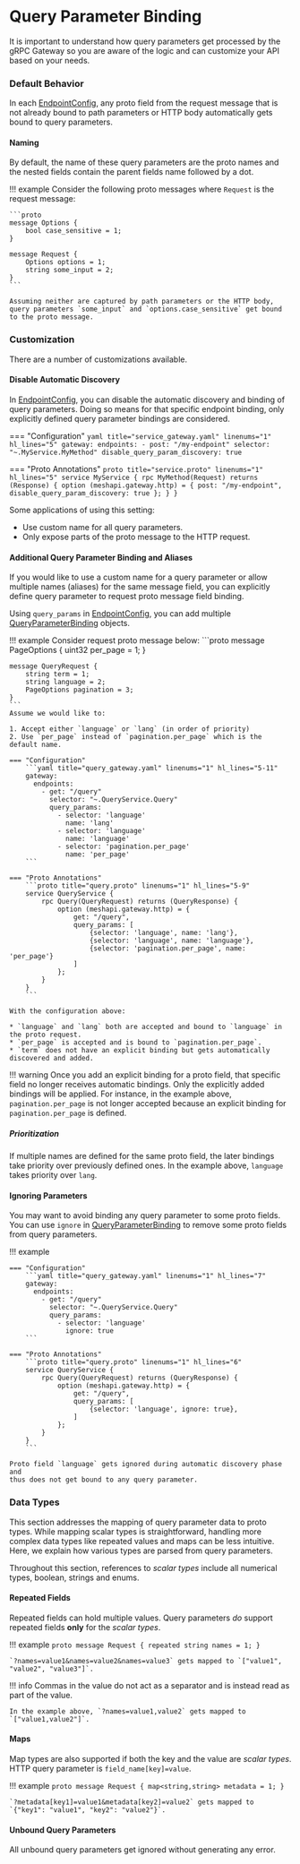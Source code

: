 # Query Parameter Binding

It is important to understand how query parameters get processed by the gRPC Gateway
so you are aware of the logic and can customize your API based on your needs.

### Default Behavior

In each [EndpointConfig](/grpc-api-gateway/reference/grpc/config),
any proto field from the request message that is not already bound to path parameters or HTTP body
automatically gets bound to query parameters.


#### Naming

By default, the name of these query parameters are the proto names
and the nested fields contain the parent fields name followed by a dot.

!!! example
    Consider the following proto messages where `Request` is the request message:

    ```proto
    message Options {
        bool case_sensitive = 1;
    }

    message Request {
        Options options = 1;
        string some_input = 2;
    }
    ```

    Assuming neither are captured by path parameters or the HTTP body,
    query parameters `some_input` and `options.case_sensitive` get bound to the proto message.


### Customization

There are a number of customizations available.

#### Disable Automatic Discovery

In [EndpointConfig](/grpc-api-gateway/reference/grpc/config),
you can disable the automatic discovery and binding of query parameters.
Doing so means for that specific endpoint binding, only explicitly defined query parameter bindings are considered.


=== "Configuration"
    ```yaml title="service_gateway.yaml" linenums="1" hl_lines="5"
    gateway:
      endpoints:
        - post: "/my-endpoint"
          selector: "~.MyService.MyMethod"
          disable_query_param_discovery: true
    ```

=== "Proto Annotations"
    ```proto title="service.proto" linenums="1" hl_lines="5"
    service MyService {
        rpc MyMethod(Request) returns (Response) {
            option (meshapi.gateway.http) = {
                post: "/my-endpoint",
                disable_query_param_discovery: true
            };
        }
    }
    ```

Some applications of using this setting:

* Use custom name for all query parameters.
* Only expose parts of the proto message to the HTTP request.


#### Additional Query Parameter Binding and Aliases

If you would like to use a custom name for a query parameter or allow multiple names (aliases) for the same message field, you can explicitly define query parameter to request proto message field binding.

Using `query_params` in [EndpointConfig](/grpc-api-gateway/reference/grpc/config), you can add multiple [QueryParameterBinding](/grpc-api-gateway/reference/grpc/config/#queryparameterbinding) objects.

!!! example
    Consider request proto message below:
    ```proto
    message PageOptions {
        uint32 per_page = 1;
    }

    message QueryRequest {
        string term = 1;
        string language = 2;
        PageOptions pagination = 3;
    }
    ```
    Assume we would like to:

    1. Accept either `language` or `lang` (in order of priority)
    2. Use `per_page` instead of `pagination.per_page` which is the default name.

    === "Configuration"
        ```yaml title="query_gateway.yaml" linenums="1" hl_lines="5-11"
        gateway:
          endpoints:
            - get: "/query"
              selector: "~.QueryService.Query"
              query_params:
                - selector: 'language'
                  name: 'lang'
                - selector: 'language'
                  name: 'language'
                - selector: 'pagination.per_page'
                  name: 'per_page'
        ```

    === "Proto Annotations"
        ```proto title="query.proto" linenums="1" hl_lines="5-9"
        service QueryService {
            rpc Query(QueryRequest) returns (QueryResponse) {
                option (meshapi.gateway.http) = {
                    get: "/query",
                    query_params: [
                        {selector: 'language', name: 'lang'},
                        {selector: 'language', name: 'language'},
                        {selector: 'pagination.per_page', name: 'per_page'}
                    ]
                };
            }
        }
        ```

    With the configuration above:

    * `language` and `lang` both are accepted and bound to `language` in the proto request.
    * `per_page` is accepted and is bound to `pagination.per_page`.
    * `term` does not have an explicit binding but gets automatically discovered and added.

!!! warning
    Once you add an explicit binding for a proto field, that specific field no longer receives automatic bindings.
    Only the explicitly added bindings will be applied.
    For instance, in the example above, `pagination.per_page` is not longer accepted because an
    explicit binding for `pagination.per_page` is defined.

##### Prioritization

If multiple names are defined for the same proto field, the later bindings take priority over previously defined ones.
In the example above, `language` takes priority over `lang`.

#### Ignoring Parameters

You may want to avoid binding any query parameter to some proto fields.
You can use `ignore` in [QueryParameterBinding](/grpc-api-gateway/reference/grpc/config/#queryparameterbinding) to remove
some proto fields from query parameters.

!!! example

    === "Configuration"
        ```yaml title="query_gateway.yaml" linenums="1" hl_lines="7"
        gateway:
          endpoints:
            - get: "/query"
              selector: "~.QueryService.Query"
              query_params:
                - selector: 'language'
                  ignore: true
        ```

    === "Proto Annotations"
        ```proto title="query.proto" linenums="1" hl_lines="6"
        service QueryService {
            rpc Query(QueryRequest) returns (QueryResponse) {
                option (meshapi.gateway.http) = {
                    get: "/query",
                    query_params: [
                        {selector: 'language', ignore: true},
                    ]
                };
            }
        }
        ```

    Proto field `language` gets ignored during automatic discovery phase and
    thus does not get bound to any query parameter.

### Data Types

This section addresses the mapping of query parameter data to proto types.
While mapping scalar types is straightforward, handling more complex data types
like repeated values and maps can be less intuitive.
Here, we explain how various types are parsed from query parameters.

Throughout this section, references to _scalar types_ include all numerical types, boolean, strings and enums.

#### Repeated Fields

Repeated fields can hold multiple values. Query parameters _do_ support repeated fields __only__ for the _scalar types_.

!!! example
    ```proto
    message Request {
        repeated string names = 1;
    }
    ```

    `?names=value1&names=value2&names=value3` gets mapped to `["value1", "value2", "value3"]`.

!!! info
    Commas in the value do not act as a separator and is instead read as part of the value.

    In the example above, `?names=value1,value2` gets mapped to `["value1,value2"]`.

#### Maps

Map types are also supported if both the key and the value are _scalar types_.
HTTP query parameter is `field_name[key]=value`.

!!! example
    ```proto
    message Request {
        map<string,string> metadata = 1;
    }
    ```

    `?metadata[key1]=value1&metadata[key2]=value2` gets mapped to `{"key1": "value1", "key2": "value2"}`.

#### Unbound Query Parameters

All unbound query parameters get ignored without generating any error.
